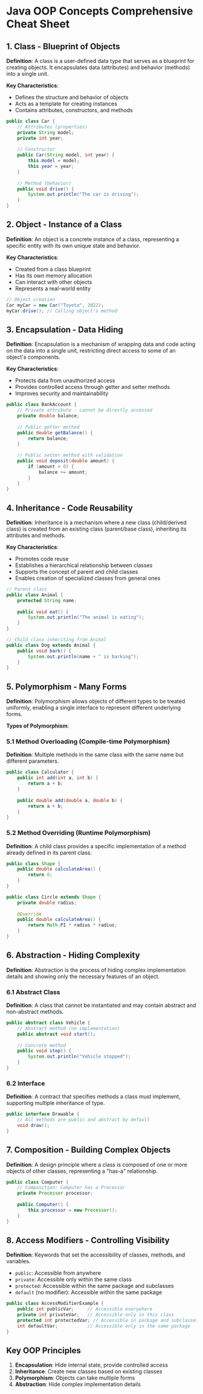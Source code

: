# Java OOP Concepts Comprehensive Cheat Sheet

## 1. Class - Blueprint of Objects
**Definition**: A class is a user-defined data type that serves as a blueprint for creating objects. It encapsulates data (attributes) and behavior (methods) into a single unit.

**Key Characteristics**:
- Defines the structure and behavior of objects
- Acts as a template for creating instances
- Contains attributes, constructors, and methods

```java
public class Car {
    // Attributes (properties)
    private String model;
    private int year;
    
    // Constructor
    public Car(String model, int year) {
        this.model = model;
        this.year = year;
    }
    
    // Method (behavior)
    public void drive() {
        System.out.println("The car is driving");
    }
}
```

## 2. Object - Instance of a Class
**Definition**: An object is a concrete instance of a class, representing a specific entity with its own unique state and behavior.

**Key Characteristics**:
- Created from a class blueprint
- Has its own memory allocation
- Can interact with other objects
- Represents a real-world entity

```java
// Object creation
Car myCar = new Car("Toyota", 2022);
myCar.drive(); // Calling object's method
```

## 3. Encapsulation - Data Hiding
**Definition**: Encapsulation is a mechanism of wrapping data and code acting on the data into a single unit, restricting direct access to some of an object's components.

**Key Characteristics**:
- Protects data from unauthorized access
- Provides controlled access through getter and setter methods
- Improves security and maintainability

```java
public class BankAccount {
    // Private attribute - cannot be directly accessed
    private double balance;
    
    // Public getter method
    public double getBalance() {
        return balance;
    }
    
    // Public setter method with validation
    public void deposit(double amount) {
        if (amount > 0) {
            balance += amount;
        }
    }
}
```

## 4. Inheritance - Code Reusability
**Definition**: Inheritance is a mechanism where a new class (child/derived class) is created from an existing class (parent/base class), inheriting its attributes and methods.

**Key Characteristics**:
- Promotes code reuse
- Establishes a hierarchical relationship between classes
- Supports the concept of parent and child classes
- Enables creation of specialized classes from general ones

```java
// Parent class
public class Animal {
    protected String name;
    
    public void eat() {
        System.out.println("The animal is eating");
    }
}

// Child class inheriting from Animal
public class Dog extends Animal {
    public void bark() {
        System.out.println(name + " is barking");
    }
}
```

## 5. Polymorphism - Many Forms
**Definition**: Polymorphism allows objects of different types to be treated uniformly, enabling a single interface to represent different underlying forms.

**Types of Polymorphism**:

### 5.1 Method Overloading (Compile-time Polymorphism)
**Definition**: Multiple methods in the same class with the same name but different parameters.

```java
public class Calculator {
    public int add(int a, int b) {
        return a + b;
    }
    
    public double add(double a, double b) {
        return a + b;
    }
}
```

### 5.2 Method Overriding (Runtime Polymorphism)
**Definition**: A child class provides a specific implementation of a method already defined in its parent class.

```java
public class Shape {
    public double calculateArea() {
        return 0;
    }
}

public class Circle extends Shape {
    private double radius;
    
    @Override
    public double calculateArea() {
        return Math.PI * radius * radius;
    }
}
```

## 6. Abstraction - Hiding Complexity
**Definition**: Abstraction is the process of hiding complex implementation details and showing only the necessary features of an object.

### 6.1 Abstract Class
**Definition**: A class that cannot be instantiated and may contain abstract and non-abstract methods.

```java
public abstract class Vehicle {
    // Abstract method (no implementation)
    public abstract void start();
    
    // Concrete method
    public void stop() {
        System.out.println("Vehicle stopped");
    }
}
```

### 6.2 Interface
**Definition**: A contract that specifies methods a class must implement, supporting multiple inheritance of type.

```java
public interface Drawable {
    // All methods are public and abstract by default
    void draw();
}
```

## 7. Composition - Building Complex Objects
**Definition**: A design principle where a class is composed of one or more objects of other classes, representing a "has-a" relationship.

```java
public class Computer {
    // Composition: Computer has a Processor
    private Processor processor;
    
    public Computer() {
        this.processor = new Processor();
    }
}
```

## 8. Access Modifiers - Controlling Visibility
**Definition**: Keywords that set the accessibility of classes, methods, and variables.

- `public`: Accessible from anywhere
- `private`: Accessible only within the same class
- `protected`: Accessible within the same package and subclasses
- `default` (no modifier): Accessible within the same package

```java
public class AccessModifierExample {
    public int publicVar;     // Accessible everywhere
    private int privateVar;   // Accessible only in this class
    protected int protectedVar; // Accessible in package and subclasses
    int defaultVar;           // Accessible only in the same package
}
```

## Key OOP Principles
1. **Encapsulation**: Hide internal state, provide controlled access
2. **Inheritance**: Create new classes based on existing classes
3. **Polymorphism**: Objects can take multiple forms
4. **Abstraction**: Hide complex implementation details
